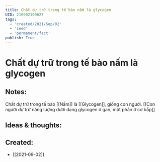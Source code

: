```yaml
---
title: Chất dự trữ trong tế bào nấm là glycogen
UID: 210902100627
tags:
  - 'created/2021/Sep/02'
  - 'seed'
  - 'permanent/fact'
publish: True
---
```

# Chất dự trữ trong tế bào nấm là glycogen

## Notes:
Chất dự trữ trong tế bào [[Nấm]] là [[Glycogen]], giống con người.
[[Con người dự trữ năng lượng dưới dạng glycogen ở gan, một phần ở cơ bắp]]

## Ideas & thoughts:

## Created:
- [[2021-09-02]]
